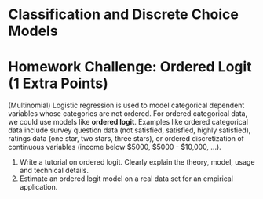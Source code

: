 # Classification and Discrete Choice Models
# Homework Challenge: Ordered Logit (1 Extra Points)

(Multinomial) Logistic regression is used to model categorical dependent variables whose categories are not ordered. For ordered categorical data, we could use models like **ordered logit**. Examples like ordered categorical data include survey question data (not satisfied, satisfied, highly satisfied), ratings data (one star, two stars, three stars), or ordered discretization of continuous variables (income below $5000, $5000 - $10,000, ...).

1. Write a tutorial on ordered logit. Clearly explain the theory, model, usage and technical details. 
2. Estimate an ordered logit model on a real data set for an empirical application. 
